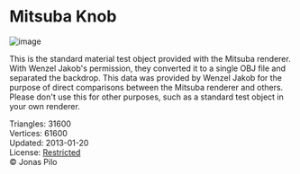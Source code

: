 # Mitsuba Knob

![image](https://casual-effects.com/g3d/data10/research/model/mitsuba_knob/icon.png)

This is the standard material test object provided with the Mitsuba renderer. With Wenzel Jakob's permission, they converted it to 
a single OBJ file and separated the backdrop. This data was provided by Wenzel Jakob for the purpose of direct comparisons between 
the Mitsuba renderer and others. Please don't use this for other purposes, such as a standard test object in your own renderer. 


Triangles: 31600\
Vertices: 61600\
Updated: 2013-01-20\
License: [Restricted](http://www.mitsuba-renderer.org/download.html)\
© Jonas Pilo